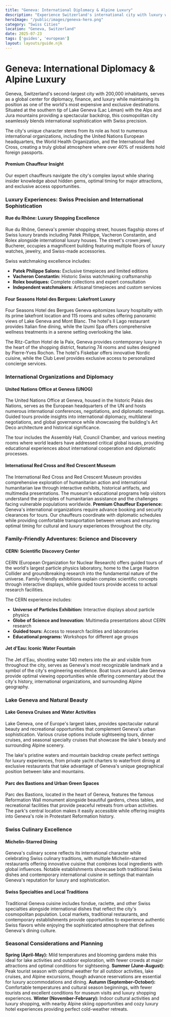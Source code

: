 ```yaml
---
title: "Geneva: International Diplomacy & Alpine Luxury"
description: "Experience Switzerland's international city with luxury watchmaking, UN headquarters, Lake Geneva beauty, CERN scientific discoveries, and world-class hospitality."
heroImage: "/public/images/geneva-hero.png"
category: "Swiss Cities"
location: "Geneva, Switzerland"
date: 2025-07-23
tags: ['guides', 'european']
layout: layouts/guide.njk
---
```


# Geneva: International Diplomacy & Alpine Luxury

Geneva, Switzerland's second-largest city with 200,000 inhabitants, serves as a global center for diplomacy, finance, and luxury while maintaining its position as one of the world's most expensive and exclusive destinations. Situated at the southern tip of Lake Geneva (Lac Léman) with the Alps and Jura mountains providing a spectacular backdrop, this cosmopolitan city seamlessly blends international sophistication with Swiss precision.

The city's unique character stems from its role as host to numerous international organizations, including the United Nations European headquarters, the World Health Organization, and the International Red Cross, creating a truly global atmosphere where over 40% of residents hold foreign passports.

<div class="premium-insight">
<h4>Premium Chauffeur Insight</h4>
<p>Our expert chauffeurs navigate the city's complex layout while sharing insider knowledge about hidden gems, optimal timing for major attractions, and exclusive access opportunities.</p>
</div>


### Luxury Experiences: Swiss Precision and International Sophistication


#### Rue du Rhône: Luxury Shopping Excellence

Rue du Rhône, Geneva's premier shopping street, houses flagship stores of Swiss luxury brands including Patek Philippe, Vacheron Constantin, and Rolex alongside international luxury houses. The street's crown jewel, Bucherer, occupies a magnificent building featuring multiple floors of luxury watches, jewelry, and Swiss-made accessories.

Swiss watchmaking excellence includes:

  * **Patek Philippe Salons:** Exclusive timepieces and limited editions
  * **Vacheron Constantin:** Historic Swiss watchmaking craftsmanship
  * **Rolex boutiques:** Complete collections and expert consultation
  * **Independent watchmakers:** Artisanal timepieces and custom services


#### Four Seasons Hotel des Bergues: Lakefront Luxury

Four Seasons Hotel des Bergues Geneva epitomizes luxury hospitality with its prime lakefront location and 115 rooms and suites offering panoramic views of Lake Geneva and Mont Blanc. The hotel's Il Lago restaurant provides Italian fine dining, while the Izumi Spa offers comprehensive wellness treatments in a serene setting overlooking the lake.

The Ritz-Carlton Hotel de la Paix, Geneva provides contemporary luxury in the heart of the shopping district, featuring 74 rooms and suites designed by Pierre-Yves Rochon. The hotel's Fiskebar offers innovative Nordic cuisine, while the Club Level provides exclusive access to personalized concierge services.


### International Organizations and Diplomacy


#### United Nations Office at Geneva (UNOG)

The United Nations Office at Geneva, housed in the historic Palais des Nations, serves as the European headquarters of the UN and hosts numerous international conferences, negotiations, and diplomatic meetings. Guided tours provide insights into international diplomacy, multilateral negotiations, and global governance while showcasing the building's Art Deco architecture and historical significance.

The tour includes the Assembly Hall, Council Chamber, and various meeting rooms where world leaders have addressed critical global issues, providing educational experiences about international cooperation and diplomatic processes.


#### International Red Cross and Red Crescent Museum

The International Red Cross and Red Crescent Museum provides comprehensive exploration of humanitarian action and international humanitarian law through interactive exhibits, historical artifacts, and multimedia presentations. The museum's educational programs help visitors understand the principles of humanitarian assistance and the challenges facing vulnerable populations worldwide.
**Premium Chauffeur Experience:** Geneva's international organizations require advance booking and security clearances for tours. Our chauffeurs coordinate with diplomatic schedules while providing comfortable transportation between venues and ensuring optimal timing for cultural and luxury experiences throughout the city.


### Family-Friendly Adventures: Science and Discovery


#### CERN: Scientific Discovery Center

CERN (European Organization for Nuclear Research) offers guided tours of the world's largest particle physics laboratory, home to the Large Hadron Collider and groundbreaking research into the fundamental nature of the universe. Family-friendly exhibitions explain complex scientific concepts through interactive displays, while guided tours provide access to actual research facilities.

The CERN experience includes:

  * **Universe of Particles Exhibition:** Interactive displays about particle physics
  * **Globe of Science and Innovation:** Multimedia presentations about CERN research
  * **Guided tours:** Access to research facilities and laboratories
  * **Educational programs:** Workshops for different age groups


#### Jet d'Eau: Iconic Water Fountain

The Jet d'Eau, shooting water 140 meters into the air and visible from throughout the city, serves as Geneva's most recognizable landmark and a symbol of the city's engineering excellence. Boat tours around Lake Geneva provide optimal viewing opportunities while offering commentary about the city's history, international organizations, and surrounding Alpine geography.


### Lake Geneva and Natural Beauty


#### Lake Geneva Cruises and Water Activities

Lake Geneva, one of Europe's largest lakes, provides spectacular natural beauty and recreational opportunities that complement Geneva's urban sophistication. Various cruise options include sightseeing tours, dinner cruises, and seasonal specialty cruises that showcase the lake's beauty and surrounding Alpine scenery.

The lake's pristine waters and mountain backdrop create perfect settings for luxury experiences, from private yacht charters to waterfront dining at exclusive restaurants that take advantage of Geneva's unique geographical position between lake and mountains.


#### Parc des Bastions and Urban Green Spaces

Parc des Bastions, located in the heart of Geneva, features the famous Reformation Wall monument alongside beautiful gardens, chess tables, and recreational facilities that provide peaceful retreats from urban activities. The park's central location makes it easily accessible while offering insights into Geneva's role in Protestant Reformation history.


### Swiss Culinary Excellence


#### Michelin-Starred Dining

Geneva's culinary scene reflects its international character while celebrating Swiss culinary traditions, with multiple Michelin-starred restaurants offering innovative cuisine that combines local ingredients with global influences. Notable establishments showcase both traditional Swiss dishes and contemporary international cuisine in settings that maintain Geneva's reputation for luxury and sophistication.


#### Swiss Specialties and Local Traditions

Traditional Geneva cuisine includes fondue, raclette, and other Swiss specialties alongside international dishes that reflect the city's cosmopolitan population. Local markets, traditional restaurants, and contemporary establishments provide opportunities to experience authentic Swiss flavors while enjoying the sophisticated atmosphere that defines Geneva's dining culture.


### Seasonal Considerations and Planning
**Spring (April-May):** Mild temperatures and blooming gardens make this ideal for lake activities and outdoor exploration, with fewer crowds at major attractions and optimal conditions for sightseeing.
**Summer (June-August):** Peak tourist season with optimal weather for all outdoor activities, lake cruises, and Alpine excursions, though advance reservations are essential for luxury accommodations and dining.
**Autumn (September-October):** Comfortable temperatures and cultural season beginnings, with fewer tourists and excellent conditions for museum visits and luxury shopping experiences.
**Winter (November-February):** Indoor cultural activities and luxury shopping, with nearby Alpine skiing opportunities and cozy luxury hotel experiences providing perfect cold-weather retreats.

